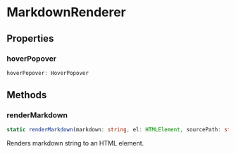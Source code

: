 # MarkdownRenderer



## Properties

### hoverPopover

```ts
hoverPopover: HoverPopover
```




## Methods

### renderMarkdown

```ts
static renderMarkdown(markdown: string, el: HTMLElement, sourcePath: string, component: Component): Promise<void>;
```

Renders markdown string to an HTML element.

